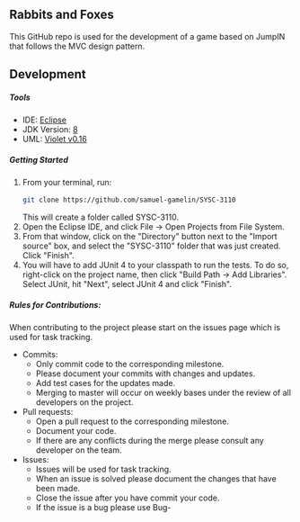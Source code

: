 ## Rabbits and Foxes

This GitHub repo is used for the development of a game based on JumpIN that follows the MVC design pattern.


## Development

##### Tools

- IDE: [Eclipse](https://www.eclipse.org/downloads/packages/release/2019-09/r/eclipse-ide-java-developers)
- JDK Version: [8](https://www.oracle.com/technetwork/java/javase/downloads/jdk8-downloads-2133151.html)
- UML: [Violet v0.16](http://www.horstmann.com/violet/violet-0.16c.jar)

##### Getting Started

1.  From your terminal, run:
    ```bash
    git clone https://github.com/samuel-gamelin/SYSC-3110
    ```
    This will create a folder called SYSC-3110.
2.  Open the Eclipse IDE, and click File -> Open Projects from File System.
3.  From that window, click on the "Directory" button next to the "Import source" box, and select the "SYSC-3110" folder that was just created. Click "Finish".
4.  You will have to add JUnit 4 to your classpath to run the tests. To do so, right-click on the project name, then click "Build Path -> Add Libraries". Select JUnit, hit "Next", select JUnit 4 and click "Finish".

##### Rules for Contributions:

When contributing to the project please start on the issues page which is used for task tracking.

- Commits:
  - Only commit code to the corresponding milestone.
  - Please document your commits with changes and updates.
  - Add test cases for the updates made.
  - Merging to master will occur on weekly bases under the review of all developers on the project.
- Pull requests:
  - Open a pull request to the corresponding milestone.
  - Document your code.
  - If there are any conflicts during the merge please consult any developer on the team.
- Issues:
  - Issues will be used for task tracking.
  - When an issue is solved please document the changes that have been made.
  - Close the issue after you have commit your code.
  - If the issue is a bug please use Bug-<title> for the title
  - If the issue is a task please use Task-<title> for the title

##### Additional Tools

- Contributions are made through GitHub, on this repository.
  - Please download and install [git](https://git-scm.com/) and/or [GitHub Desktop](https://desktop.github.com/).
- Slack is used as the main chat for this project.
- Github Issues will be used for task and ticket tracking.

## Current Class Diagram

<p align="center"> 
<img src="documentation/uml/classDiagram.png">
</p>
Date: October 21, 2019

## Current Sequence Diagram

<p align="center"> 
<img src="documentation/uml/sequenceDiagram.png">
</p>
Date: October 21, 2019

## Road Map

- Creating the View and Controller portions of the game
  - Building a graphical user interface to allow the user to pay the game interactively
  - Implementing unit tests for the Model portion of the game
  - Continuing to implement gradual improvements
  - Continuing to document the development and design process

## Known issues

Currently no known issues are present.

> If you notice a bug, please add it to Issues tab. Make sure you include how to recreate the bug!

## New features

- Milestone1: A fully playable text-based implementation of the game! 
    - Parsing user input
    - Moving pieces on the board
    - Displaying the board to the user
    - Identifying if a move is valid based on the game rules
    - Creating a board and setting pieces on said board
    - Proceeding with the game based on user input.
    - Ability to process if the user has solved the puzzle
    - Among other fundamental features necessary to ensure the game proceeds smoothly

## The Team

- [Mohamed Radwan](mailto:mohamedradwan@cmail.carleton.ca)
- [Samuel Gamelin](mailto:samuelgamelin@cmail.carleton.ca)
- [Dani Hashweh](mailto:danihashweh@cmail.carleton.ca)
- [John Breton](mailto:johnbreton@cmail.carleton.ca)
- [Abdalla El Nakla](mailto:abdallaelnakla@cmail.carleton.ca)

## Documentation

Documentation for the project can be found [here](https://docs.google.com/document/d/1F1drMjR9mFtCsQivzpvqP5nMX2gI0osJu4_xSTUs74g/edit?usp=sharing)

## License and Disclaimer

> This application is for educational purposes. JumpIN is a registered commercial product. The developers are not responsible for the distribution of this product.
